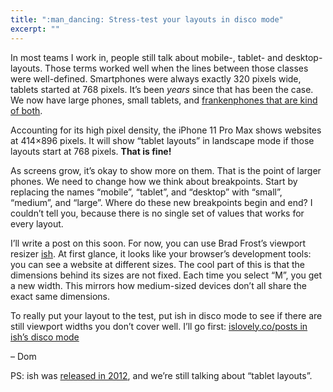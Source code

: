 ```yaml
---
title: ":man_dancing: Stress-test your layouts in disco mode"
excerpt: ""
---
```

In most teams I work in, people still talk about mobile-, tablet- and desktop-layouts. Those terms worked well when the lines between those classes were well-defined. Smartphones were always exactly 320 pixels wide, tablets started at 768 pixels. It’s been _years_ since that has been the case. We now have large phones, small tablets, and [frankenphones that are kind of both](https://www.samsung.com/global/galaxy/galaxy-fold/).

Accounting for its high pixel density, the iPhone 11 Pro Max shows websites at 414×896 pixels. It will show “tablet layouts” in landscape mode if those layouts start at 768 pixels. **That is fine!**

As screens grow, it’s okay to show more on them. That is the point of larger phones. We need to change how we think about breakpoints. Start by replacing the names “mobile”, “tablet”, and “desktop” with “small”, “medium”, and “large”. Where do these new breakpoints begin and end? I couldn’t tell you, because there is no single set of values that works for every layout.

I’ll write a post on this soon. For now, you can use Brad Frost’s viewport resizer [ish](http://bradfrost.com/demo/ish/). At first glance, it looks like your browser’s development tools: you can see a website at different sizes. The cool part of this is that the dimensions behind its sizes are not fixed. Each time you select “M”, you get a new width. This mirrors how medium-sized devices don’t all share the exact same dimensions.

To really put your layout to the test, put ish in disco mode to see if there are still viewport widths you don’t cover well. I’ll go first: [islovely.co/posts in ish’s disco mode](http://bradfrost.com/demo/ish/?url=https%3A%2F%2Fislovely.co%2Fposts%2F#disco)

– Dom

PS: ish was [released in 2012](https://bradfrost.com/blog/post/ish/), and we’re still talking about “tablet layouts”.
